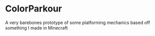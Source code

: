 # ColorParkour
 A very barebones prototype of some platforming mechanics based off something I made in Minecraft
